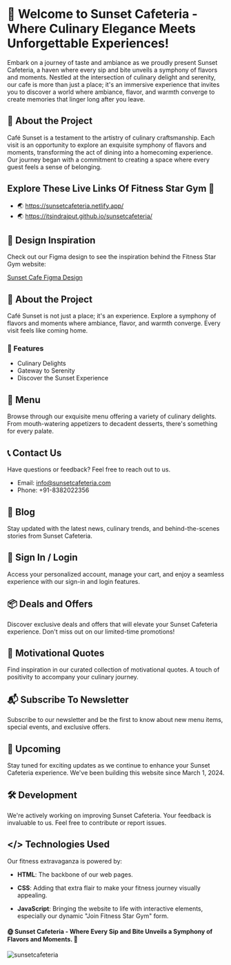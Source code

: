 # 🌅 Welcome to Sunset Cafeteria - Where Culinary Elegance Meets Unforgettable Experiences!

Embark on a journey of taste and ambiance as we proudly present Sunset Cafeteria, a haven where every sip and bite unveils a symphony of flavors and moments. 
Nestled at the intersection of culinary delight and serenity, our cafe is more than just a place; it's an immersive experience that invites you to discover a world where ambiance, flavor, 
and warmth converge to create memories that linger long after you leave.

## 🚀 About the Project

Café Sunset is a testament to the artistry of culinary craftsmanship. Each visit is an opportunity to explore an exquisite symphony of flavors and moments, 
transforming the act of dining into a homecoming experience. Our journey began with a commitment to creating a space where every guest feels a sense of belonging.

## Explore These Live Links Of Fitness Star Gym 🎉

- 🌏 https://sunsetcafeteria.netlify.app/
- 🌏 https://itsindrajput.github.io/sunsetcafeteria/

## 🎨 Design Inspiration

Check out our Figma design to see the inspiration behind the Fitness Star Gym website:

[Sunset Cafe Figma Design](https://www.figma.com/file/OEeJGA44EjmZADN82vdnzv/Sunset-(Copy)?type=design&node-id=804-2387&mode=design&t=wNh6aH2cjuvMBlJP-0)

## 🚀 About the Project

Café Sunset is not just a place; it's an experience. Explore a symphony of flavors and moments where ambiance, flavor, and warmth converge. Every visit feels like coming home.

### 🌟 Features

- Culinary Delights
- Gateway to Serenity
- Discover the Sunset Experience

## 📜 Menu

Browse through our exquisite menu offering a variety of culinary delights. From mouth-watering appetizers to decadent desserts, there's something for every palate.

## 📞 Contact Us

Have questions or feedback? Feel free to reach out to us.

- Email: info@sunsetcafeteria.com
- Phone: +91-8382022356

## 📰 Blog

Stay updated with the latest news, culinary trends, and behind-the-scenes stories from Sunset Cafeteria.

## 🔐 Sign In / Login

Access your personalized account, manage your cart, and enjoy a seamless experience with our sign-in and login features.

## 📦 Deals and Offers

Discover exclusive deals and offers that will elevate your Sunset Cafeteria experience. Don't miss out on our limited-time promotions!

## 📝 Motivational Quotes

Find inspiration in our curated collection of motivational quotes. A touch of positivity to accompany your culinary journey.

## 📬 Subscribe To Newsletter

Subscribe to our newsletter and be the first to know about new menu items, special events, and exclusive offers.

## 📅 Upcoming

Stay tuned for exciting updates as we continue to enhance your Sunset Cafeteria experience. We've been building this website since March 1, 2024.

## 🛠️ Development

We're actively working on improving Sunset Cafeteria. Your feedback is invaluable to us. Feel free to contribute or report issues.

## </> Technologies Used

Our fitness extravaganza is powered by:

- **HTML**: The backbone of our web pages.
  
- **CSS**: Adding that extra flair to make your fitness journey visually appealing.

- **JavaScript**: Bringing the website to life with interactive elements, especially our dynamic "Join Fitness Star Gym" form.

#### 🌞 Sunset Cafeteria - Where Every Sip and Bite Unveils a Symphony of Flavors and Moments. 🌟

![sunsetcafeteria](https://github.com/itsindrajput/sunsetcafeteria/assets/70815899/569841f7-fc07-4091-bee8-8000646b0889)
